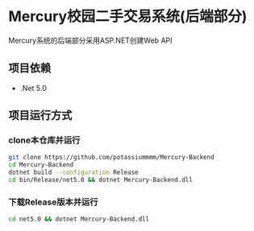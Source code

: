 # Mercury校园二手交易系统(后端部分)
Mercury系统的后端部分采用ASP.NET创建Web API

## 项目依赖
- .Net 5.0

## 项目运行方式
### clone本仓库并运行
```bash
git clone https://github.com/potassiummmm/Mercury-Backend
cd Mercury-Backend
dotnet build --configuration Release
cd bin/Release/net5.0 && dotnet Mercury-Backend.dll
```

### 下载Release版本并运行
```bash
cd net5.0 && dotnet Mercury-Backend.dll
```
